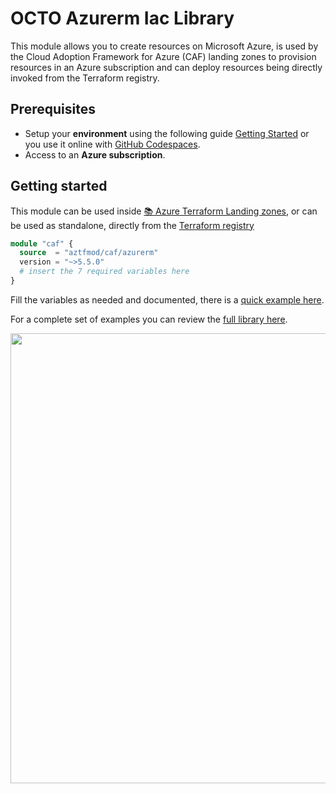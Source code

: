 # OCTO Azurerm Iac Library

This module allows you to create resources on Microsoft Azure, is used by the Cloud Adoption Framework for Azure (CAF) landing zones to provision resources in an Azure subscription and can deploy resources being directly invoked from the Terraform registry.

## Prerequisites

- Setup your **environment** using the following guide [Getting Started](https://github.com/Azure/caf-terraform-landingzones/blob/master/documentation/getting_started/getting_started.md) or you use it online with [GitHub Codespaces](https://github.com/features/codespaces).
- Access to an **Azure subscription**.


## Getting started

This module can be used inside [:books: Azure Terraform Landing zones](https://aka.ms/caf/terraform), or can be used as standalone, directly from the [Terraform registry](https://registry.terraform.io/modules/aztfmod/caf/azurerm/)

```terraform
module "caf" {
  source  = "aztfmod/caf/azurerm"
  version = "~>5.5.0"
  # insert the 7 required variables here
}
```

Fill the variables as needed and documented, there is a [quick example here](https://github.com/aztfmod/terraform-azurerm-caf/tree/master/examples/standalone.md).

For a complete set of examples you can review the [full library here](https://github.com/aztfmod/terraform-azurerm-caf/tree/master/examples).

<img src="https://aztfmod.azureedge.net/media/standalone.gif" width="720"/> <br/> <br/>


